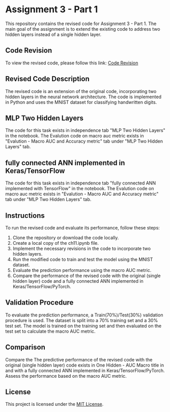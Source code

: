 # Assignment 3 - Part 1

This repository contains the revised code for Assignment 3 - Part 1. 
The main goal of the assignment is to extend the existing code to address two hidden layers instead of a single hidden layer.

## Code Revision
To view the revised code, please follow this link: [Code Revision](https://github.com/orisimh/Ass3_Part1)

## Revised Code Description
The revised code is an extension of the original code, incorporating two hidden layers in the neural network architecture. The code is implemented in Python and uses the MNIST dataset for classifying handwritten digits.

## MLP Two Hidden Layers
The  code for this task exists in independence tab "MLP Two Hidden Layers" in the notebook.
The Evalution code on macro auc metric exists in "Evalution - Macro AUC and Accuracy metric" tab under "MLP Two Hidden Layers" tab.

## fully connected ANN implemented in Keras/TensorFlow
The  code for this task exists in independence tab "fully connected ANN implemented with TensorFlow" in the notebook.
The Evalution code on macro auc metric exists in "Evalution - Macro AUC and Accuracy metric" tab under "MLP Two Hidden Layers" tab.


## Instructions
To run the revised code and evaluate its performance, follow these steps:

1. Clone the repository or download the code locally.
2. Create a local copy of the ch11.ipynb file.
3. Implement the necessary revisions in the code to incorporate two hidden layers.
4. Run the modified code to train and test the model using the MNIST dataset.
5. Evaluate the prediction performance using the macro AUC metric.
6. Compare the performance of the revised code with the original (single hidden layer) code and a fully connected ANN implemented in Keras/TensorFlow/PyTorch.

## Validation Procedure
To evaluate the prediction performance, a Train(70%)/Test(30%) validation procedure is used. The dataset is split into a 70% training set and a 30% test set. The model is trained on the training set and then evaluated on the test set to calculate the macro AUC metric.

## Comparison
Compare the 
The predictive performance of the revised code with the original (single hidden layer) code exists in One Hidden - AUC Macro title in and with a fully connected ANN implemented in Keras/TensorFlow/PyTorch. Assess the performance based on the macro AUC metric.

## License
This project is licensed under the [MIT License](LICENSE).
